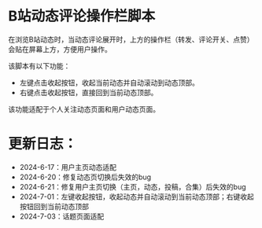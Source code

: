 # B站动态评论操作栏脚本
在浏览B站动态时，当动态评论展开时，上方的操作栏（转发、评论开关、点赞）会贴在屏幕上方，方便用户操作。

该脚本有以下功能：

+ 左键点击收起按钮，收起当前动态并自动滚动到动态顶部。
+ 右键点击收起按钮，直接回到当前动态顶部。

该功能适配于个人关注动态页面和用户动态页面。

# 更新日志：
+ 2024-6-17：用户主页动态适配
+ 2024-6-20：修复动态页切换后失效的bug
+ 2024-6-21：修复用户主页切换（主页，动态，投稿，合集）后失效的bug
+ 2024-7-01：左键收起按钮，收起动态并自动滚动到当前动态顶部；右键收起按钮回到当前动态顶部
+ 2024-7-03：话题页面适配
